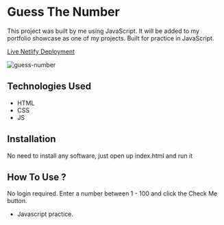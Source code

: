 # Guess The Number

This project was built by me using JavaScript. It will be added to my portfolio showcase as one of my projects. Built for practice in JavaScript.

[Live Netlify Deployment](https://horatio-guess-the-number.netlify.app)

![guess-number](https://user-images.githubusercontent.com/78431899/190428489-9ddc7d26-586d-403f-8ae6-11d43f8d875e.png)

## Technologies Used
* HTML
* CSS
* JS

## Installation
No need to install any software, just open up index.html and run it

## How To Use ?
No login required. Enter a number between 1 - 100 and click the Check Me button.


- Javascript practice.
